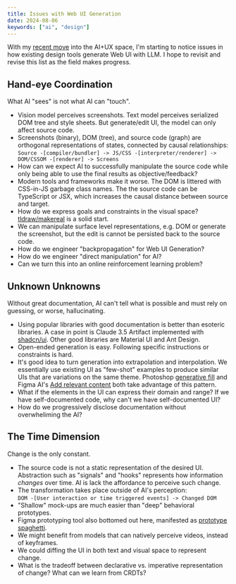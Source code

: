```yaml
---
title: Issues with Web UI Generation
date: 2024-08-06
keywords: ["ai", "design"]
---
```


With my [recent move](../reinventing-on-principle) into the AI+UX space, I'm starting to notice issues in how existing design tools generate Web UI with LLM. I hope to revisit and revise this list as the field makes progress.

## Hand-eye Coordination

What AI "sees" is not what AI can "touch".

- Vision model perceives screenshots. Text model perceives serialized DOM tree and style sheets. But generate/edit UI, the model can only affect source code.
- Screenshots (binary), DOM (tree), and source code (graph) are orthogonal representations of states, connected by causal relationships:  
  `Source -[compiler/bundler] -> JS/CSS -[interpreter/renderer] -> DOM/CSSOM -[renderer] -> Screens`
- How can we expect AI to successfully manipulate the source code while only being able to use the final results as objective/feedback?
- Modern tools and frameworks make it worse. The DOM is littered with CSS-in-JS garbage class names. The the source code can be TypeScript or JSX, which increases the causal distance between source and target.
- How do we express goals and constraints in the visual space? [tldraw/makereal](https://makereal.tldraw.com/) is a solid start.
- We can manipulate surface level representations, e.g. DOM or generate the screenshot, but the edit is cannot be persisted back to the source code.
- How do we engineer "backpropagation" for Web UI Generation?
- How do we engineer "direct manipulation" for AI?
- Can we turn this into an online reinforcement learning problem?

## Unknown Unknowns

Without great documentation, AI can't tell what is possible and must rely on guessing, or worse, hallucinating.

- Using popular libraries with good documentation is better than esoteric libraries. A case in point is Claude 3.5 Artifact implemented with [shadcn/ui](https://ui.shadcn.com/). Other good libraries are Material UI and Ant Design.
- Open-ended generation is easy. Following specific instructions or constraints is hard.
- It's good idea to turn generation into extrapolation and interpolation. We essentially use existing UI as "few-shot" examples to produce similar UIs that are variations on the same theme. Photoshop [generative fill](https://www.adobe.com/products/photoshop/generative-fill.html) and Figma AI's [Add relevant content](https://www.figma.com/blog/introducing-figma-ai/#bring-designs-to-life-with-realistic-copy-and) both take advantage of this pattern.
- What if the elements in the UI can express their domain and range? If we have self-documented code, why can't we have self-documented UI?
- How do we progressively disclose documentation without overwheliming the AI?

## The Time Dimension

Change is the only constant.

- The source code is not a static representation of the desired UI. Abstraction such as "signals" and "hooks" represents how information _changes_ over time. AI is lack the affordance to perceive such change.
- The transformation takes place outside of AI's perception:  
  `DOM -[User interaction or time triggered events] -> Changed DOM`
- "Shallow" mock-ups are much easier than "deep" behavioral prototypes.
- Figma prototyping tool also bottomed out here, manifested as [prototype spaghetti](https://forum.figma.com/t/header-nav-and-prototype-spaghetti/1534).
- We might benefit from models that can natively perceive videos, instead of keyframes.
- We could diffing the UI in both text and visual space to represent change.
- What is the tradeoff between declarative vs. imperative representation of change? What can we learn from CRDTs?
